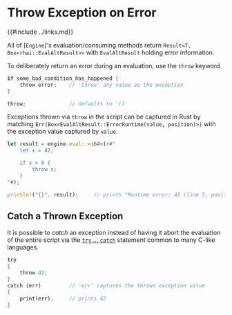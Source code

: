 Throw Exception on Error
=======================

{{#include ../links.md}}

All of [`Engine`]'s evaluation/consuming methods return `Result<T, Box<rhai::EvalAltResult>>`
with `EvalAltResult` holding error information.

To deliberately return an error during an evaluation, use the `throw` keyword.

```rust , no_run
if some_bad_condition_has_happened {
    throw error;    // 'throw' any value as the exception
}

throw;              // defaults to '()'
```

Exceptions thrown via `throw` in the script can be captured in Rust by matching
`Err(Box<EvalAltResult::ErrorRuntime(value, position)>)` with the exception value
captured by `value`.

```rust , no_run
let result = engine.eval::<i64>(r#"
    let x = 42;

    if x > 0 {
        throw x;
    }
"#);

println!("{}", result);     // prints "Runtime error: 42 (line 5, position 15)"
```


Catch a Thrown Exception
------------------------

It is possible to _catch_ an exception instead of having it abort the evaluation
of the entire script via the [`try` ... `catch`]({{rootUrl}}/language/try-catch.md)
statement common to many C-like languages.

```rust , no_run
try
{
    throw 42;
}
catch (err)         // 'err' captures the thrown exception value
{
    print(err);     // prints 42
}
```
